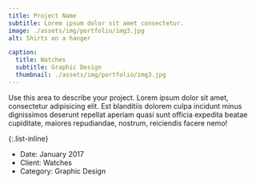 ```yaml
---
title: Project Name
subtitle: Lorem ipsum dolor sit amet consectetur.
image: ./assets/img/portfolio/img3.jpg
alt: Shirts on a hanger

caption:
  title: Watches
  subtitle: Graphic Design
  thumbnail: ./assets/img/portfolio/img3.jpg
---
```


Use this area to describe your project. Lorem ipsum dolor sit amet, consectetur adipisicing elit. Est blanditiis dolorem culpa incidunt minus dignissimos deserunt repellat aperiam quasi sunt officia expedita beatae cupiditate, maiores repudiandae, nostrum, reiciendis facere nemo!

{:.list-inline}

- Date: January 2017
- Client: Watches
- Category: Graphic Design

